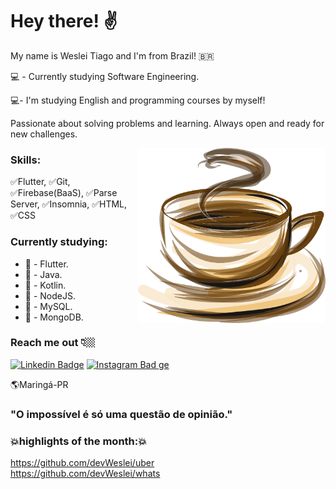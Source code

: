 # Hey there! ✌     

My name is Weslei Tiago and I'm from Brazil! 🇧🇷

💻 - Currently studying Software Engineering.

💻- I'm studying English and programming courses by myself!

Passionate about solving problems and learning. Always open and ready for new challenges.   

<img src="coffee.png" min-width="300px" max-width="300px" width="300px" align="right" alt="Computador"> 

### Skills:

 ✅Flutter, ✅Git, ✅Firebase(BaaS), ✅Parse Server, ✅Insomnia, ✅HTML, ✅CSS


### Currently studying:

 - 📍 - Flutter.    
 - 📍 - Java.      
 - 📍 - Kotlin.   
 - 📍 - NodeJS.        
 - 📍 - MySQL.         
 - 📍 - MongoDB.         
       
 
 
 
### Reach me out 👇🏼

[![Linkedin Badge](https://img.shields.io/badge/-LinkedIn-blue?style=flat-square&logo=Linkedin&logoColor=white&link=https://www.linkedin.com/in/weslei-tiago-53b47a208/)](https://www.linkedin.com/in/weslei-tiago-53b47a208/) [![Instagram Bad
ge](https://img.shields.io/badge/-Instagram-violet?style=flat-square&logo=Instagram&logoColor=white&link=https://www.instagram.com/wesleiwt/)](https://www.instagram.com/wesleiwt/) 
 

🌎Maringá-PR

### "O impossível é só uma questão de opinião."  

### 💥highlights of the month:💥
https://github.com/devWeslei/uber   
https://github.com/devWeslei/whats 
